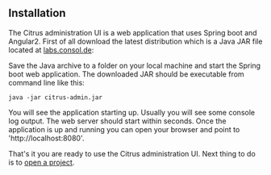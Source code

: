 ## Installation

The Citrus administration UI is a web application that uses Spring boot and Angular2. First of all download the latest distribution which
is a Java JAR file located at [labs.consol.de](https://labs.consol.de/):

Save the Java archive to a folder on your local machine and start the Spring boot web application. The downloaded JAR should be executable 
from command line like this:

```java -jar citrus-admin.jar```

You will see the application starting up. Usually you will see some console log output. The web server should start within seconds. Once the application is up and running
you can open your browser and point to 'http://localhost:8080'.
 
That's it you are ready to use the Citrus administration UI. Next thing to do is to [open a project](open-project.md).
